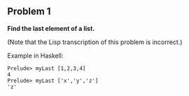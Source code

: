 ## Problem 1

**Find the last element of a list.**

(Note that the Lisp transcription of this problem is incorrect.)

Example in Haskell:

```
Prelude> myLast [1,2,3,4]
4
Prelude> myLast ['x','y','z']
'z'
```
